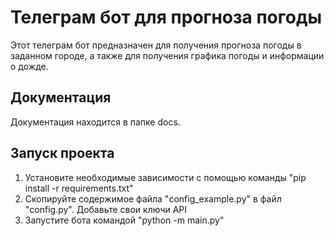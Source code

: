 # Телеграм бот для прогноза погоды

Этот телеграм бот предназначен для получения прогноза погоды в заданном городе, а также для получения графика погоды и информации о дожде.

## Документация

Документация находится в папке docs.

## Запуск проекта

1. Установите необходимые зависимости с помощью команды "pip install -r requirements.txt"
2. Скопируйте содержимое файла "config_example.py" в файл "config.py". Добавьте свои ключи API
3. Запустите бота командой "python -m main.py"
